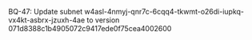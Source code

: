 BQ-47: Update subnet w4asl-4nmyj-qnr7c-6cqq4-tkwmt-o26di-iupkq-vx4kt-asbrx-jzuxh-4ae to version 071d8388c1b4905072c9417ede0f75cea4002600
